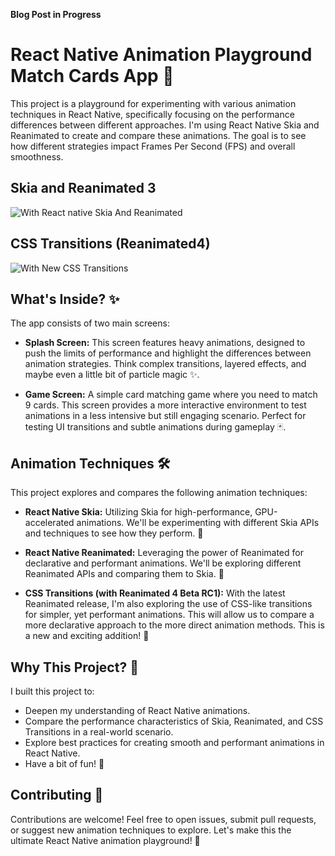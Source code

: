 **Blog Post in Progress**
# React Native Animation Playground  Match Cards App 🚀
This project is a playground for experimenting with various animation techniques in React Native, specifically focusing on the performance differences between different approaches.  I'm using React Native Skia and Reanimated to create and compare these animations.  The goal is to see how different strategies impact Frames Per Second (FPS) and overall smoothness.

## Skia and Reanimated 3
![With React native Skia And Reanimated](https://media3.giphy.com/media/v1.Y2lkPTc5MGI3NjExeG12Z2t1dXBrZ3NmdXV3N2V1NTFqMW1ueGx5NGJydGZiejdtd29zZyZlcD12MV9pbnRlcm5hbF9naWZfYnlfaWQmY3Q9Zw/cxJUiXgipJ92M12gIO/giphy.gif)

## CSS Transitions (Reanimated4)
![With New CSS Transitions](https://media4.giphy.com/media/v1.Y2lkPTc5MGI3NjExendqbjJkMXo3eG8xOTFpNGs2cjZyM2psbmxlbXA3Y3RkdW5udW5rbCZlcD12MV9pbnRlcm5hbF9naWZfYnlfaWQmY3Q9Zw/yBbQt1h7urII1OlCrG/giphy.gif)

## What's Inside? ✨

The app consists of two main screens:

*   **Splash Screen:** This screen features heavy animations, designed to push the limits of performance and highlight the differences between animation strategies.  Think complex transitions, layered effects, and maybe even a little bit of particle magic ✨.

*   **Game Screen:** A simple card matching game where you need to match 9 cards.  This screen provides a more interactive environment to test animations in a less intensive but still engaging scenario.  Perfect for testing UI transitions and subtle animations during gameplay 🃏.

## Animation Techniques 🛠️

This project explores and compares the following animation techniques:

*   **React Native Skia:** Utilizing Skia for high-performance, GPU-accelerated animations.  We'll be experimenting with different Skia APIs and techniques to see how they perform. 🎨

*   **React Native Reanimated:** Leveraging the power of Reanimated for declarative and performant animations.  We'll be exploring different Reanimated APIs and comparing them to Skia.  💨

*   **CSS Transitions (with Reanimated 4 Beta RC1):**  With the latest Reanimated release, I'm also exploring the use of CSS-like transitions for simpler, yet performant animations.  This will allow us to compare a more declarative approach to the more direct animation methods.  This is a new and exciting addition! 🤩

## Why This Project? 🤔

I built this project to:

*   Deepen my understanding of React Native animations.
*   Compare the performance characteristics of Skia, Reanimated, and CSS Transitions in a real-world scenario.
*   Explore best practices for creating smooth and performant animations in React Native.
*   Have a bit of fun! 🎉

## Contributing 🤝

Contributions are welcome! Feel free to open issues, submit pull requests, or suggest new animation techniques to explore.  Let's make this the ultimate React Native animation playground! 💪
